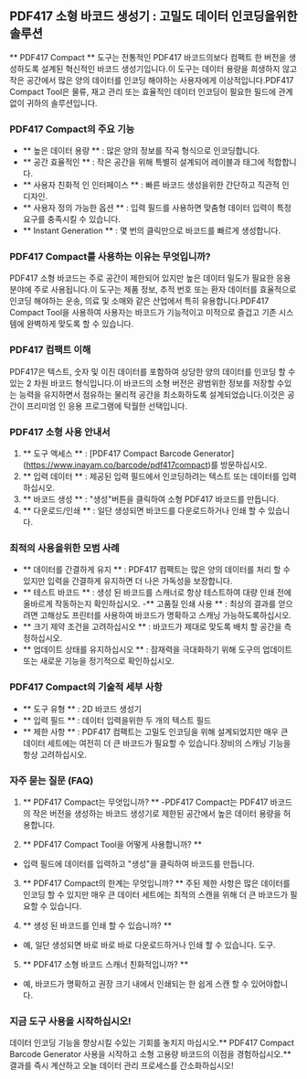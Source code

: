 ## PDF417 소형 바코드 생성기 : 고밀도 데이터 인코딩을위한 솔루션

** PDF417 Compact ** 도구는 전통적인 PDF417 바코드의보다 컴팩트 한 버전을 생성하도록 설계된 혁신적인 바코드 생성기입니다.이 도구는 데이터 용량을 희생하지 않고 작은 공간에서 많은 양의 데이터를 인코딩 해야하는 사용자에게 이상적입니다.PDF417 Compact Tool은 물류, 재고 관리 또는 효율적인 데이터 인코딩이 필요한 필드에 관계없이 귀하의 솔루션입니다.

### PDF417 Compact의 주요 기능

- ** 높은 데이터 용량 ** : 많은 양의 정보를 작곡 형식으로 인코딩합니다.
- ** 공간 효율적인 ** : 작은 공간을 위해 특별히 설계되어 레이블과 태그에 적합합니다.
- ** 사용자 친화적 인 인터페이스 ** : 빠른 바코드 생성을위한 간단하고 직관적 인 디자인.
- ** 사용자 정의 가능한 옵션 ** : 입력 필드를 사용하면 맞춤형 데이터 입력이 특정 요구를 충족시킬 수 있습니다.
- ** Instant Generation ** : 몇 번의 클릭만으로 바코드를 빠르게 생성합니다.

### PDF417 Compact를 사용하는 이유는 무엇입니까?

PDF417 소형 바코드는 주로 공간이 제한되어 있지만 높은 데이터 밀도가 필요한 응용 분야에 주로 사용됩니다.이 도구는 제품 정보, 추적 번호 또는 환자 데이터를 효율적으로 인코딩 해야하는 운송, 의료 및 소매와 같은 산업에서 특히 유용합니다.PDF417 Compact Tool을 사용하여 사용자는 바코드가 기능적이고 미적으로 즐겁고 기존 시스템에 완벽하게 맞도록 할 수 있습니다.

### PDF417 컴팩트 이해

PDF417은 텍스트, 숫자 및 이진 데이터를 포함하여 상당한 양의 데이터를 인코딩 할 수있는 2 차원 바코드 형식입니다.이 바코드의 소형 버전은 광범위한 정보를 저장할 수있는 능력을 유지하면서 점유하는 물리적 공간을 최소화하도록 설계되었습니다.이것은 공간이 프리미엄 인 응용 프로그램에 탁월한 선택입니다.

### PDF417 소형 사용 안내서

1. ** 도구 액세스 ** : [PDF417 Compact Barcode Generator] (https://www.inayam.co/barcode/pdf417compact)를 방문하십시오.
2. ** 입력 데이터 ** : 제공된 입력 필드에서 인코딩하려는 텍스트 또는 데이터를 입력하십시오.
3. ** 바코드 생성 ** : "생성"버튼을 클릭하여 소형 PDF417 바코드를 만듭니다.
4. ** 다운로드/인쇄 ** : 일단 생성되면 바코드를 다운로드하거나 인쇄 할 수 있습니다.

### 최적의 사용을위한 모범 사례

- ** 데이터를 간결하게 유지 ** : PDF417 컴팩트는 많은 양의 데이터를 처리 할 수 ​​있지만 입력을 간결하게 유지하면 더 나은 가독성을 보장합니다.
- ** 테스트 바코드 ** : 생성 된 바코드를 스캐너로 항상 테스트하여 대량 인쇄 전에 올바르게 작동하는지 확인하십시오.
-** 고품질 인쇄 사용 ** : 최상의 결과를 얻으려면 고해상도 프린터를 사용하여 바코드가 명확하고 스캐닝 가능하도록하십시오.
- ** 크기 제약 조건을 고려하십시오 ** : 바코드가 제대로 맞도록 배치 할 공간을 측정하십시오.
- ** 업데이트 상태를 유지하십시오 ** : 잠재력을 극대화하기 위해 도구의 업데이트 또는 새로운 기능을 정기적으로 확인하십시오.

### PDF417 Compact의 기술적 세부 사항

- ** 도구 유형 ** : 2D 바코드 생성기
- ** 입력 필드 ** : 데이터 입력을위한 두 개의 텍스트 필드
- ** 제한 사항 ** : PDF417 컴팩트는 고밀도 인코딩을 위해 설계되었지만 매우 큰 데이터 세트에는 여전히 더 큰 바코드가 필요할 수 있습니다.장비의 스캐닝 기능을 항상 고려하십시오.

### 자주 묻는 질문 (FAQ)

1. ** PDF417 Compact는 무엇입니까? **
-PDF417 Compact는 PDF417 바코드의 작은 버전을 생성하는 바코드 생성기로 제한된 공간에서 높은 데이터 용량을 허용합니다.

2. ** PDF417 Compact Tool을 어떻게 사용합니까? **
- 입력 필드에 데이터를 입력하고 "생성"을 클릭하여 바코드를 만듭니다.

3. ** PDF417 Compact의 한계는 무엇입니까? **
주된 제한 사항은 많은 데이터를 인코딩 할 수 있지만 매우 큰 데이터 세트에는 최적의 스캔을 위해 더 큰 바코드가 필요할 수 있습니다.

4. ** 생성 된 바코드를 인쇄 할 수 있습니까? **
- 예, 일단 생성되면 바로 바로 바로 다운로드하거나 인쇄 할 수 있습니다. 도구.

5. ** PDF417 소형 바코드 스캐너 친화적입니까? **
- 예, 바코드가 명확하고 권장 크기 내에서 인쇄되는 한 쉽게 스캔 할 수 있어야합니다.

### 지금 도구 사용을 시작하십시오!

데이터 인코딩 기능을 향상시킬 수있는 기회를 놓치지 마십시오.** PDF417 Compact Barcode Generator 사용을 시작하고 소형 고용량 바코드의 이점을 경험하십시오.** 결과를 즉시 계산하고 오늘 데이터 관리 프로세스를 간소화하십시오!
